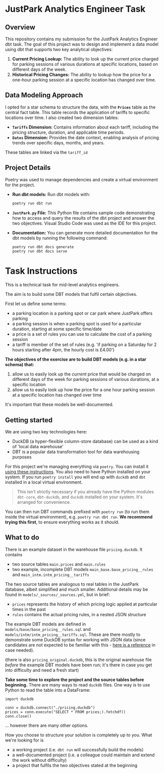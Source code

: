 # JustPark Analytics Engineer Task

## Overview

This repository contains my submission for the JustPark Analytics Engineer dbt task. The goal of this project was to design and implement a data model using dbt that supports two key analytical objectives:

1. **Current Pricing Lookup:** The ability to look up the current price charged for parking sessions of various durations at specific locations, based on different days of the week.
2. **Historical Pricing Changes:** The ability to lookup how the price for a one-hour parking session at a specific location has changed over time.

## Data Modeling Approach

I opted for a star schema to structure the data, with the **`Prices`** table as the central fact table. This table records the application of tariffs to specific locations over time. I also created two dimension tables:

- **`Tariffs` Dimension:** Contains information about each tariff, including the pricing structure, duration, and applicable time periods.
- **`Dates` Dimension:** Provides the date context, enabling analysis of pricing trends over specific days, months, and years.

These tables are linked via the `tariff_id`

## Project Details

Poetry was used to manage dependencies and create a virtual environment for the project.

- **Run dbt models:** Run dbt models with:
    ```bash
  poetry run dbt run
  
- **`JustPark.py` File:** This Python file contains sample code demonstrating how to access and query the results of the dbt project and answer the two objectives. Visual Studio Code was used as the IDE for this project. 

- **Documentation:** You can generate more detailed documentation for the dbt models by running the following command:

    ```bash
  poetry run dbt docs generate
  poetry run dbt docs serve


# Task Instructions

This is a technical task for mid-level analytics engineers.

The aim is to build some DBT models that fulfil certain objectives.

First let us define some terms:

- a parking location is a parking spot or car park where JustPark offers parking
- a parking session is when a parking spot is used for a particular duration, starting at some specific time/date
- a price is a set of rules you can use to calculate the cost of a parking session
- a tariff is member of the set of rules (e.g. 'if parking on a Saturday for 2 hours starting after 4pm, the hourly cost is £4.00')

**The objectives of the exercise are to build DBT models (e.g. in a star schema) that:**

1. allow us to easily look up the _current_ price that would be charged on different days of the week for parking sessions of various durations, at a specific location
2. allow us to easily look up how the price for a one hour parking session at a specific location has changed over time

It's important that these models be well-documented.

## Getting started

We are using two key technologies here:

- DuckDB (a hyper-flexible column-store database) can be used as a kind of 'local data warehouse'
- DBT is a popular data transformation tool for data warehousing purposes

For this project we're managing everything via `poetry`. You can install it [using these instructions](https://python-poetry.org/docs/#installing-with-the-official-installer). You also need to have Python installed on your system. If you run `poetry install` you will end up with `duckdb` and `dbt` installed in a local virtual environment.

> This isn't strictly necessary if you already have the Python modules `dbt-core`, `dbt-duckdb`, and `duckdb` installed on your system. It's arranged for convenience.

You can then run DBT commands prefixed with `poetry run` (to run them inside the virtual environment), e.g. `poetry run dbt run`. **We recommend trying this first**, to ensure everything works as it should.

## What to do

There is an example dataset in the warehouse file `pricing.duckdb`. It contains

- two source tables `main.prices` and `main.rules`
- two example, incomplete DBT models `main_base.base_pricing__rules` and `main_intm.intm_pricing__tariffs`

The two source tables are analogous to real tables in the JustPark database, albeit simplified and much smaller. Additional details may be found in `models/_sources/_sources.yml`, but in brief:

- `prices` represents the history of which pricing logic applied at particular times in the past
- `rules` contains the actual pricing rules, in a nested JSON structure

The example DBT models are defined in `models/base/base_pricing__rules.sql` and `models/intm/intm_pricing__tariffs.sql`. These are there mostly to demonstrate some DuckDB syntax for working with JSON data (since candidates are not expected to be familiar with this - [here is a reference](https://duckdb.org/docs/extensions/json.html#json-extraction-functions) in case needed).

(there is also `pricing_original.duckdb`, this is the original warehouse file _before_ the example DBT models have been run; it's there in case you get into difficulty and need a fresh start)

**Take some time to explore the project and the source tables before beginning.** There are many ways to read `duckdb` files. One way is to use Python to read the table into a DataFrame:

```
import duckdb

conn = duckdb.connect("./pricing.duckdb")
prices = conn.execute("SELECT * FROM prices;).fetchdf()
conn.close()
```

... however there are many other options.

How you choose to structure your solution is completely up to you. What we're looking for is

- a working project (i.e. `dbt run` will successfully build the models)
- a well-documented project (i.e. a colleague could maintain and extend the work without difficulty)
- a project that fulfils the two objectives stated at the beginning

